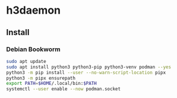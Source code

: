 # h3daemon

## Install

### Debian Bookworm

```sh
sudo apt update
sudo apt install python3 python3-pip python3-venv podman --yes
python3 -m pip install --user --no-warn-script-location pipx
python3 -m pipx ensurepath
export PATH=$HOME/.local/bin:$PATH
systemctl --user enable --now podman.socket
```
